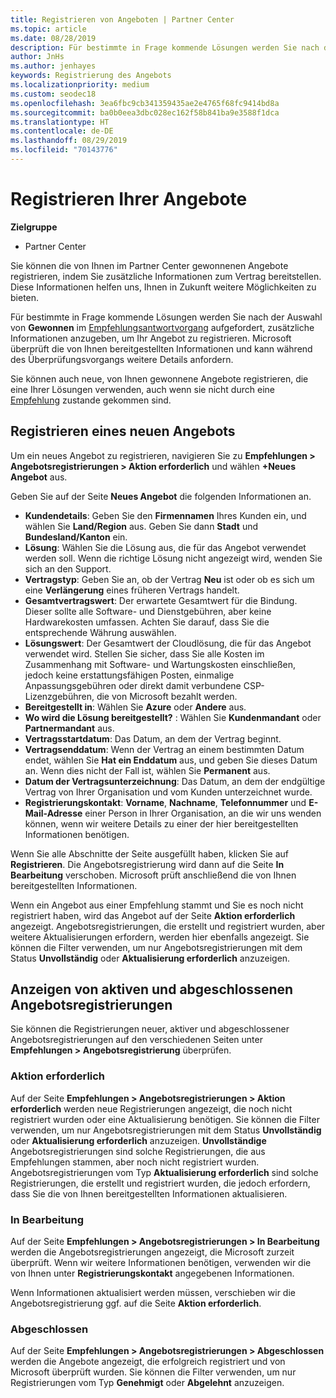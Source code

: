 ```yaml
---
title: Registrieren von Angeboten | Partner Center
ms.topic: article
ms.date: 08/28/2019
description: Für bestimmte in Frage kommende Lösungen werden Sie nach der Auswahl von „Gewonnen“ aufgefordert, zusätzliche Informationen anzugeben, um Ihr Angebot zu registrieren. Microsoft überprüft die von Ihnen bereitgestellten Informationen und kann während des Überprüfungsvorgangs weitere Details anfordern.
author: JnHs
ms.author: jenhayes
keywords: Registrierung des Angebots
ms.localizationpriority: medium
ms.custom: seodec18
ms.openlocfilehash: 3ea6fbc9cb341359435ae2e4765f68fc9414bd8a
ms.sourcegitcommit: ba0b0eea3dbc028ec162f58b841ba9e3588f1dca
ms.translationtype: HT
ms.contentlocale: de-DE
ms.lasthandoff: 08/29/2019
ms.locfileid: "70143776"
---
```

# <a name="register-your-deals"></a>Registrieren Ihrer Angebote

**Zielgruppe**

-  Partner Center

Sie können die von Ihnen im Partner Center gewonnenen Angebote registrieren, indem Sie zusätzliche Informationen zum Vertrag bereitstellen. Diese Informationen helfen uns, Ihnen in Zukunft weitere Möglichkeiten zu bieten.

Für bestimmte in Frage kommende Lösungen werden Sie nach der Auswahl von **Gewonnen** im [Empfehlungsantwortvorgang](responding-to-referrals.md) aufgefordert, zusätzliche Informationen anzugeben, um Ihr Angebot zu registrieren. Microsoft überprüft die von Ihnen bereitgestellten Informationen und kann während des Überprüfungsvorgangs weitere Details anfordern.

Sie können auch neue, von Ihnen gewonnene Angebote registrieren, die eine Ihrer Lösungen verwenden, auch wenn sie nicht durch eine [Empfehlung](referrals.md) zustande gekommen sind. 

## <a name="register-a-new-deal"></a>Registrieren eines neuen Angebots

Um ein neues Angebot zu registrieren, navigieren Sie zu **Empfehlungen > Angebotsregistrierungen > Aktion erforderlich** und wählen **+Neues Angebot** aus.

Geben Sie auf der Seite **Neues Angebot** die folgenden Informationen an.

- **Kundendetails**: Geben Sie den **Firmennamen** Ihres Kunden ein, und wählen Sie **Land/Region** aus. Geben Sie dann **Stadt** und **Bundesland/Kanton** ein.
- **Lösung**: Wählen Sie die Lösung aus, die für das Angebot verwendet werden soll. Wenn die richtige Lösung nicht angezeigt wird, wenden Sie sich an den Support.
- **Vertragstyp**: Geben Sie an, ob der Vertrag **Neu** ist oder ob es sich um eine **Verlängerung** eines früheren Vertrags handelt.
- **Gesamtvertragswert**: Der erwartete Gesamtwert für die Bindung. Dieser sollte alle Software- und Dienstgebühren, aber keine Hardwarekosten umfassen. Achten Sie darauf, dass Sie die entsprechende Währung auswählen.
- **Lösungswert**: Der Gesamtwert der Cloudlösung, die für das Angebot verwendet wird. Stellen Sie sicher, dass Sie alle Kosten im Zusammenhang mit Software- und Wartungskosten einschließen, jedoch keine erstattungsfähigen Posten, einmalige Anpassungsgebühren oder direkt damit verbundene CSP-Lizenzgebühren, die von Microsoft bezahlt werden.
- **Bereitgestellt in**: Wählen Sie **Azure** oder **Andere** aus.
- **Wo wird die Lösung bereitgestellt?** : Wählen Sie **Kundenmandant** oder **Partnermandant** aus.
- **Vertragsstartdatum**: Das Datum, an dem der Vertrag beginnt.
- **Vertragsenddatum**: Wenn der Vertrag an einem bestimmten Datum endet, wählen Sie **Hat ein Enddatum** aus, und geben Sie dieses Datum an. Wenn dies nicht der Fall ist, wählen Sie **Permanent** aus.
- **Datum der Vertragsunterzeichnung**: Das Datum, an dem der endgültige Vertrag von Ihrer Organisation und vom Kunden unterzeichnet wurde.
- **Registrierungskontakt**: **Vorname**, **Nachname**, **Telefonnummer** und **E-Mail-Adresse** einer Person in Ihrer Organisation, an die wir uns wenden können, wenn wir weitere Details zu einer der hier bereitgestellten Informationen benötigen.

Wenn Sie alle Abschnitte der Seite ausgefüllt haben, klicken Sie auf **Registrieren**. Die Angebotsregistrierung wird dann auf die Seite **In Bearbeitung** verschoben. Microsoft prüft anschließend die von Ihnen bereitgestellten Informationen.

Wenn ein Angebot aus einer Empfehlung stammt und Sie es noch nicht registriert haben, wird das Angebot auf der Seite **Aktion erforderlich** angezeigt. Angebotsregistrierungen, die erstellt und registriert wurden, aber weitere Aktualisierungen erfordern, werden hier ebenfalls angezeigt. Sie können die Filter verwenden, um nur Angebotsregistrierungen mit dem Status **Unvollständig** oder **Aktualisierung erforderlich** anzuzeigen.

## <a name="viewing-active-and-closed-deal-registrations"></a>Anzeigen von aktiven und abgeschlossenen Angebotsregistrierungen

Sie können die Registrierungen neuer, aktiver und abgeschlossener Angebotsregistrierungen auf den verschiedenen Seiten unter **Empfehlungen > Angebotsregistrierung** überprüfen.

### <a name="action-required"></a>Aktion erforderlich

Auf der Seite **Empfehlungen > Angebotsregistrierungen > Aktion erforderlich** werden neue Registrierungen angezeigt, die noch nicht registriert wurden oder eine Aktualisierung benötigen. Sie können die Filter verwenden, um nur Angebotsregistrierungen mit dem Status **Unvollständig** oder **Aktualisierung erforderlich** anzuzeigen. **Unvollständige** Angebotsregistrierungen sind solche Registrierungen, die aus Empfehlungen stammen, aber noch nicht registriert wurden. Angebotsregistrierungen vom Typ **Aktualisierung erforderlich** sind solche Registrierungen, die erstellt und registriert wurden, die jedoch erfordern, dass Sie die von Ihnen bereitgestellten Informationen aktualisieren.

### <a name="in-progress"></a>In Bearbeitung

Auf der Seite **Empfehlungen > Angebotsregistrierungen > In Bearbeitung** werden die Angebotsregistrierungen angezeigt, die Microsoft zurzeit überprüft. Wenn wir weitere Informationen benötigen, verwenden wir die von Ihnen unter **Registrierungskontakt** angegebenen Informationen.

Wenn Informationen aktualisiert werden müssen, verschieben wir die Angebotsregistrierung ggf. auf die Seite **Aktion erforderlich**.

### <a name="closed"></a>Abgeschlossen

Auf der Seite **Empfehlungen > Angebotsregistrierungen > Abgeschlossen** werden die Angebote angezeigt, die erfolgreich registriert und von Microsoft überprüft wurden. Sie können die Filter verwenden, um nur Registrierungen vom Typ **Genehmigt** oder **Abgelehnt** anzuzeigen.
